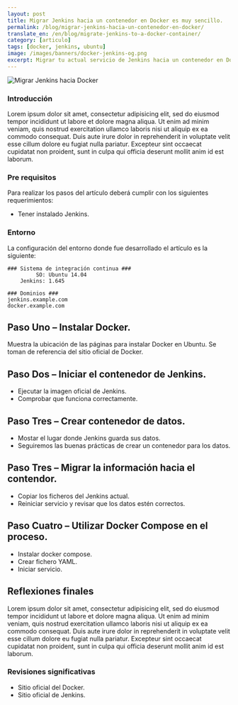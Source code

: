 ```yaml
---
layout: post
title: Migrar Jenkins hacia un contenedor en Docker es muy sencillo.
permalink: /blog/migrar-jenkins-hacia-un-contenedor-en-docker/
translate_en: /en/blog/migrate-jenkins-to-a-docker-container/
category: [articulo]
tags: [docker, jenkins, ubuntu]
image: /images/banners/docker-jenkins-og.png
excerpt: Migrar tu actual servicio de Jenkins hacia un contenedor en Docker es bien sencillo.
---
```


<img src="{{ site.baseurl }}/images/banners/jenkins-docker.png" title="Migrar Jenkins hacia Docker" name="Migrar Jenkins hacia Docker" />

### Introducción
Lorem ipsum dolor sit amet, consectetur adipisicing elit, sed do eiusmod
tempor incididunt ut labore et dolore magna aliqua. Ut enim ad minim veniam,
quis nostrud exercitation ullamco laboris nisi ut aliquip ex ea commodo
consequat. Duis aute irure dolor in reprehenderit in voluptate velit esse
cillum dolore eu fugiat nulla pariatur. Excepteur sint occaecat cupidatat non
proident, sunt in culpa qui officia deserunt mollit anim id est laborum.

### Pre requisitos

Para realizar los pasos del artículo deberá cumplir con los siguientes requerimientos:

- Tener instalado Jenkins.

### Entorno

La configuración del entorno donde fue desarrollado el artículo es la siguiente:

```
### Sistema de integración continua ###
         SO: Ubuntu 14.04
    Jenkins: 1.645

### Dominios ###
jenkins.example.com
docker.example.com
```

## Paso Uno – Instalar Docker.

Muestra la ubicación de las páginas para instalar Docker en Ubuntu. Se toman de referencia del sitio oficial de Docker.

## Paso Dos – Iniciar el contenedor de Jenkins.

- Ejecutar la imagen oficial de Jenkins.
- Comprobar que funciona correctamente.

## Paso Tres – Crear contenedor de datos.

- Mostar el lugar donde Jenkins guarda sus datos.
- Seguiremos las buenas prácticas de crear un contenedor para los datos.

## Paso Tres – Migrar la información hacia el contendor.

- Copiar los ficheros del Jenkins actual.
- Reiniciar servicio y revisar que los datos estén correctos.

## Paso Cuatro – Utilizar Docker Compose en el proceso.

- Instalar docker compose.
- Crear fichero YAML.
- Iniciar servicio.

## Reflexiones finales
Lorem ipsum dolor sit amet, consectetur adipisicing elit, sed do eiusmod
tempor incididunt ut labore et dolore magna aliqua. Ut enim ad minim veniam,
quis nostrud exercitation ullamco laboris nisi ut aliquip ex ea commodo
consequat. Duis aute irure dolor in reprehenderit in voluptate velit esse
cillum dolore eu fugiat nulla pariatur. Excepteur sint occaecat cupidatat non
proident, sunt in culpa qui officia deserunt mollit anim id est laborum.

### Revisiones significativas
- Sitio oficial del Docker.
- Sitio oficial de Jenkins.